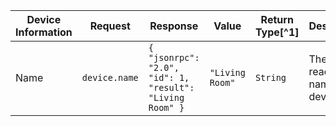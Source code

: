 | Device Information | Request       | Response                                                     | Value           | Return Type[^1] | Description                           |
| ------------------ | ------------- | ------------------------------------------------------------ | --------------- | --------------- | ------------------------------------- |
| Name               | `device.name` | `{   "jsonrpc": "2.0",   "id": 1,   "result": "Living Room" }` | `"Living Room"` | `String`        | The human readable name of the device |

